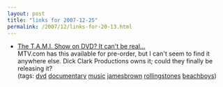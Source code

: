 ```yaml
---
layout: post
title: "links for 2007-12-25"
permalink: /2007/12/links-for-20-13.html
---
```


<ul class="delicious">
	<li>
		<div class="delicious-link"><a href="http://shop.mtv.com/viewproduct.htm?productId=8554707&extid=df00033&campaign1=DEP:MTV:Google_Base">The T.A.M.I. Show on DVD? It can't be real...</a></div>
		<div class="delicious-extended">MTV.com has this available for pre-order, but I can't seem to find it anywhere else. Dick Clark Productions owns it; could they finally be releasing it?</div>
		<div class="delicious-tags">(tags: <a href="http://del.icio.us/msippey/dvd">dvd</a> <a href="http://del.icio.us/msippey/documentary">documentary</a> <a href="http://del.icio.us/msippey/music">music</a> <a href="http://del.icio.us/msippey/jamesbrown">jamesbrown</a> <a href="http://del.icio.us/msippey/rollingstones">rollingstones</a> <a href="http://del.icio.us/msippey/beachboys">beachboys</a>)</div>
	</li>
</ul>


